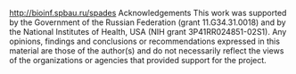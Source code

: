 http://bioinf.spbau.ru/spades
Acknowledgements
This work was supported by the Government of the Russian Federation
(grant 11.G34.31.0018) and by the National Institutes of Health, USA (NIH grant 3P41RR024851-02S1).
Any opinions, findings and conclusions or recommendations expressed in this material are those of
the author(s) and do not necessarily reflect the views of the organizations
or agencies that provided support for the project.

